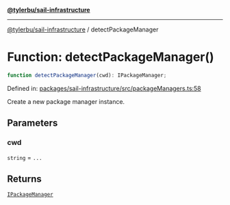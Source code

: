 [**@tylerbu/sail-infrastructure**](../README.md)

***

[@tylerbu/sail-infrastructure](../README.md) / detectPackageManager

# Function: detectPackageManager()

```ts
function detectPackageManager(cwd): IPackageManager;
```

Defined in: [packages/sail-infrastructure/src/packageManagers.ts:58](https://github.com/tylerbutler/tools-monorepo/blob/main/packages/sail-infrastructure/src/packageManagers.ts#L58)

Create a new package manager instance.

## Parameters

### cwd

`string` = `...`

## Returns

[`IPackageManager`](../interfaces/IPackageManager.md)
